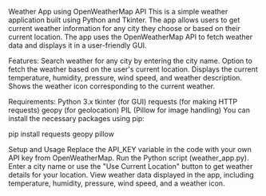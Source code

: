 Weather App using OpenWeatherMap API
This is a simple weather application built using Python and Tkinter. The app allows users to get current weather information for any city they choose or based on their current location. The app uses the OpenWeatherMap API to fetch weather data and displays it in a user-friendly GUI.

Features:
Search weather for any city by entering the city name.
Option to fetch the weather based on the user's current location.
Displays the current temperature, humidity, pressure, wind speed, and weather description.
Shows the weather icon corresponding to the current weather.

Requirements:
Python 3.x
tkinter (for GUI)
requests (for making HTTP requests)
geopy (for geolocation)
PIL (Pillow for image handling)
You can install the necessary packages using pip:

pip install requests geopy pillow

Setup and Usage
Replace the API_KEY variable in the code with your own API key from OpenWeatherMap.
Run the Python script (weather_app.py).
Enter a city name or use the "Use Current Location" button to get weather details for your location.
View weather data displayed in the app, including temperature, humidity, pressure, wind speed, and a weather icon.
